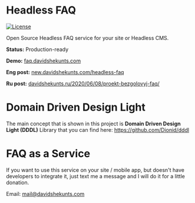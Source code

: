 # Headless FAQ
[![License](https://img.shields.io/github/license/mashape/apistatus.svg?style=flat-square)](https://github.com/Dionid/headless-faq/blob/master/LICENSE.md)

Open Source Headless FAQ service for your site or Headless CMS.

**Status:** Production-ready

**Demo:** [faq.davidshekunts.com](https://faq.davidshekunts.com)

**Eng post:** [new.davidshekunts.com/headless-faq](https://new.davidshekunts.com/headless-faq/)

**Ru post:** [davidshekunts.ru/2020/06/08/proekt-bezgolovyj-faq/](https://davidshekunts.ru/2020/06/08/proekt-bezgolovyj-faq/)

# Domain Driven Design Light

The main concept that is shown in this project is **Domain Driven Design Light (DDDL)** Library that
you can find here: https://github.com/Dionid/dddl

# FAQ as a Service

If you want to use this service on your site / mobile app, but doesn't have developers to
integrate it, just text me a message and I will do it for a little donation.

Email: mail@davidshekunts.com
